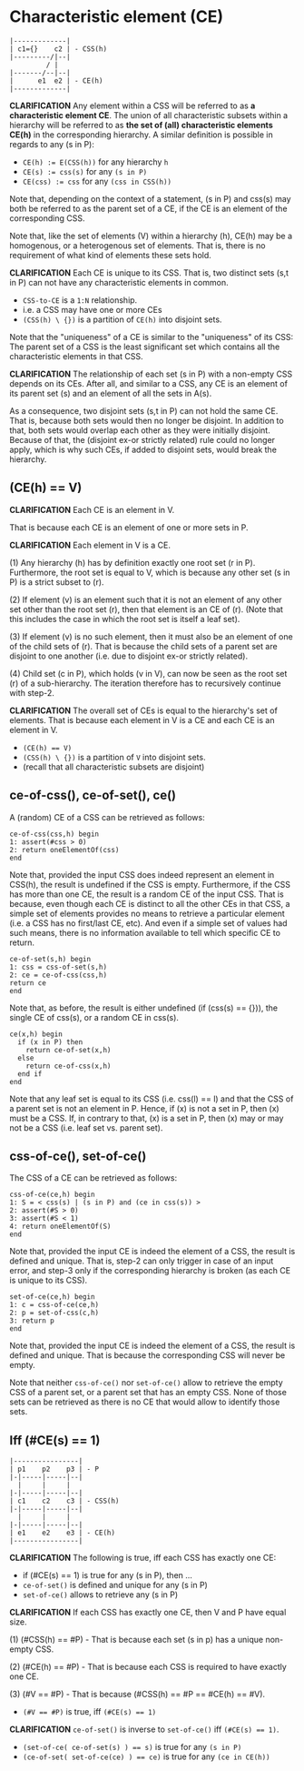 
<!-- ======================================================================= -->
# Characteristic element (CE)

```
|-------------|
| c1={}    c2 | - CSS(h)
|---------/|--|
         / |
|-------/--|--|
|      e1  e2 | - CE(h)
|-------------|
```

**CLARIFICATION**
Any element within a CSS will be referred to as **a characteristic element CE**.
The union of all characteristic subsets within a hierarchy will be referred to
as **the set of (all) characteristic elements CE(h)** in the corresponding
hierarchy. A similar definition is possible in regards to any (s in P):

* `CE(h) := E(CSS(h))` for any hierarchy `h`
* `CE(s) := css(s)` for any `(s in P)`
* `CE(css) := css` for any `(css in CSS(h))`

Note that, depending on the context of a statement, (s in P) and css(s) may
both be referred to as the parent set of a CE, if the CE is an element of
the corresponding CSS.

Note that, like the set of elements (V) within a hierarchy (h), CE(h) may
be a homogenous, or a heterogenous set of elements. That is, there is no
requirement of what kind of elements these sets hold.

**CLARIFICATION**
Each CE is unique to its CSS. That is, two distinct sets (s,t in P)
can not have any characteristic elements in common.

* `CSS-to-CE` is a `1:N` relationship.
* i.e. a CSS may have one or more CEs
* `(CSS(h) \ {})` is a partition of `CE(h)` into disjoint sets.

Note that the "uniqueness" of a CE is similar to the "uniqueness" of its CSS:
The parent set of a CSS is the least significant set which contains all the
characteristic elements in that CSS.

**CLARIFICATION**
The relationship of each set (s in P) with a non-empty CSS depends on its CEs.
After all, and similar to a CSS, any CE is an element of its parent set (s)
and an element of all the sets in A(s).

As a consequence, two disjoint sets (s,t in P) can not hold the same CE. That
is, because both sets would then no longer be disjoint. In addition to that,
both sets would overlap each other as they were initially disjoint. Because of
that, the (disjoint ex-or strictly related) rule could no longer apply, which
is why such CEs, if added to disjoint sets, would break the hierarchy.

<!-- ======================================================================= -->
## (CE(h) == V)

**CLARIFICATION**
Each CE is an element in V.

That is because each CE is an element of one or more sets in P.

**CLARIFICATION**
Each element in V is a CE.

(1) Any hierarchy (h) has by definition exactly one root set (r in P).
Furthermore, the root set is equal to V, which is because any other set
(s in P) is a strict subset to (r).

(2) If element (v) is an element such that it is not an element of any other
set other than the root set (r), then that element is an CE of (r). (Note that
this includes the case in which the root set is itself a leaf set).

(3) If element (v) is no such element, then it must also be an element of one
of the child sets of (r). That is because the child sets of a parent set are
disjoint to one another (i.e. due to disjoint ex-or strictly related).

(4) Child set (c in P), which holds (v in V), can now be seen as the root set
(r) of a sub-hierarchy. The iteration therefore has to recursively continue
with step-2.

**CLARIFICATION**
The overall set of CEs is equal to the hierarchy's set of elements.
That is because each element in V is a CE and each CE is an element in V.

* `(CE(h) == V)`
* `(CSS(h) \ {})` is a partition of `V` into disjoint sets.
* (recall that all characteristic subsets are disjoint)

<!-- ======================================================================= -->
## ce-of-css(), ce-of-set(), ce()

A (random) CE of a CSS can be retrieved as follows:

```
ce-of-css(css,h) begin
1: assert(#css > 0)
2: return oneElementOf(css)
end
```

Note that, provided the input CSS does indeed represent an element in CSS(h),
the result is undefined if the CSS is empty. Furthermore, if the CSS has more
than one CE, the result is a random CE of the input CSS. That is because, even
though each CE is distinct to all the other CEs in that CSS, a simple set of
elements provides no means to retrieve a particular element (i.e. a CSS has no
first/last CE, etc). And even if a simple set of values had such means, there
is no information available to tell which specific CE to return.

```
ce-of-set(s,h) begin
1: css = css-of-set(s,h)
2: ce = ce-of-css(css,h)
return ce
end
```

Note that, as before, the result is either undefined (if (css(s) == {})),
the single CE of css(s), or a random CE in css(s).

```
ce(x,h) begin
  if (x in P) then
    return ce-of-set(x,h)
  else
    return ce-of-css(x,h)
  end if
end
```

Note that any leaf set is equal to its CSS (i.e. css(l) == l) and that the CSS
of a parent set is not an element in P. Hence, if (x) is not a set in P, then
(x) must be a CSS. If, in contrary to that, (x) is a set in P, then (x) may or
may not be a CSS (i.e. leaf set vs. parent set).

<!-- ======================================================================= -->
## css-of-ce(), set-of-ce()

The CSS of a CE can be retrieved as follows:

```
css-of-ce(ce,h) begin
1: S = < css(s) | (s in P) and (ce in css(s)) >
2: assert(#S > 0)
3: assert(#S < 1)
4: return oneElementOf(S)
end
```

Note that, provided the input CE is indeed the element of a CSS, the result is
defined and unique. That is, step-2 can only trigger in case of an input error,
and step-3 only if the corresponding hierarchy is broken (as each CE is unique
to its CSS).

```
set-of-ce(ce,h) begin
1: c = css-of-ce(ce,h)
2: p = set-of-css(c,h)
3: return p
end
```

Note that, provided the input CE is indeed the element of a CSS, the result is
defined and unique. That is because the corresponding CSS will never be empty.

Note that neither `css-of-ce()` nor `set-of-ce()` allow to retrieve the empty
CSS of a parent set, or a parent set that has an empty CSS. None of those sets
can be retrieved as there is no CE that would allow to identify those sets.

<!-- ======================================================================= -->
## Iff (#CE(s) == 1)

```
|----------------|
| p1    p2    p3 | - P
|-|-----|-----|--|
  |     |     |
|-|-----|-----|--|
| c1    c2    c3 | - CSS(h)
|-|-----|-----|--|
  |     |     |
|-|-----|-----|--|
| e1    e2    e3 | - CE(h)
|----------------|
```



**CLARIFICATION**
The following is true, iff each CSS has exactly one CE:

* if (#CE(s) == 1) is true for any (s in P), then ...
* `ce-of-set()` is defined and unique for any (s in P)
* `set-of-ce()` allows to retrieve any (s in P)

**CLARIFICATION**
If each CSS has exactly one CE, then V and P have equal size.

(1) (#CSS(h) == #P) -
That is because each set (s in p) has a unique non-empty CSS.

(2) (#CE(h) == #P) -
That is because each CSS is required to have exactly one CE.

(3) (#V == #P) -
That is because (#CSS(h) == #P == #CE(h) == #V).

* `(#V == #P)` is true, iff `(#CE(s) == 1)`

**CLARIFICATION**
`ce-of-set()` is inverse to `set-of-ce()` iff `(#CE(s) == 1)`.

* `(set-of-ce( ce-of-set(s) ) == s)` is true for any `(s in P)`
* `(ce-of-set( set-of-ce(ce) ) == ce)` is true for any `(ce in CE(h))`
